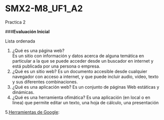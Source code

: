# SMX2-M8_UF1_A2
Practica 2

###**Evaluación Inicial**

Lista ordenada
1. ¿Qué es una página web?  
Es un sitio con información y datos acerca de alguna temática en particular a la que se puede acceder desde un buscador en internet y está publicada por una persona o empresa.
2. ¿Qué es un sitio web?
Es un documento accesible desde cualquier navegador con acceso a internet, y que puede incluir audio, vídeo, texto y sus diferentes combinaciones. 
3. ¿Qué es una aplicación web?
Es un conjunto de páginas Web estáticas y dinámicas.
4. ¿Qué es una herramienta ofimática?
Es una aplicación (en local o en linea) que permite editar un texto, una hoja de cálculo, una
presentación

5.[Herramientas de Google](https://www.google.com/intl/es-419/chrome/browser-tools/):
